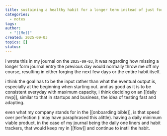 ```yaml
---
title: sustaining a healthy habit for a longer term instead of just forcing a habit
categories:
  - notes
tags:
author:
  - "[[Me]]"
created: 2025-09-03
topics: []
status:
---
```

i wrote this in my journal on the `2025-09-03`, it was regarding how missing a longer form journal entry the previous day would normally throw me off my course, resulting in either forging the next few days or the entire habit itself.

i think the goal has to be the input rather than what the eventual output is, especially at the beginning when starting out. and as good as it is to be consistent everyday with maximum capacity, i think deciding on an [[daily mvp]], similar to that in startups and business, the idea of testing fast and adapting.

even what my company stands for in the [[onboarding bible]], is that speed over perfection (i may have paraphrased this alittle). having a daily minimum viable product, in the case of my journal being the daily one liners and habit trackers, that would keep my in [[flow]] and continue to instil the habit. 